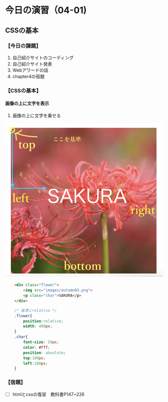# 今日の演習（04-01)

## CSSの基本

### **【今日の課題】**

  1. 自己紹介サイトのコーディング
  2. 自己紹介サイト発表
  3. Webアワードの話
  4. chapter4の宿題

### **【CSSの基本】**

#### 画像の上に文字を表示

  1. 画像の上に文字を乗せる

![結果](images/sakura.png)

```html
    <div class="flower">
        <img src="images/autumn03.png">
        <p class="char">SAKURA</p>
    </div>
```

```css
    /* 基準にrelative */
    .flower{
        position:relative;
        width: 400px;
    }
    .char{
        font-size: 50px;
        color: #fff;
        position: absolute;
        top:100px;
        left:100px;
    }
```

### **【宿題】**

- [ ] htmlとcssの復習　教科書P147~226
